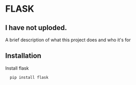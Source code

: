 
# FLASK
## I have not uploded.
A brief description of what this project does and who it's for



## Installation

Install flask

```bash
  pip install flask
 
```

